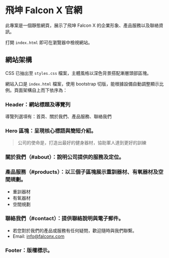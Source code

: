 # 飛坤 Falcon X 官網

此專案是一個靜態網頁，展示了飛坤 Falcon X 的企業形象、產品服務以及聯絡資訊。

打開 `index.html` 即可在瀏覽器中檢視網站。

## 網站架構
CSS 已抽出至 `styles.css` 檔案，主體風格以深色背景搭配漸層頭部區塊。

網站入口是 `index.html` 檔案，使用 bootstrap 切版，能根據設備自動調整顯示比例。頁面架構自上而下依序為：

### **Header**：網站標題及導覽列
  導覽列選項有：首頁、關於我們、產品服務、聯絡我們
  
### **Hero 區塊**：呈現核心標語與簡短介紹。
  > 公司的使命是，打造出最好的健身器材，協助軍人達到更好的訓練
  
### **關於我們（#about）**：說明公司提供的服務及定位。  

### **產品服務（#products）**：以三個子區塊展示重訓器材、有氧器材及空間規劃。
  - 重訓器材
  - 有氧器材
  - 空間規劃

### **聯絡我們（#contact）**：提供聯絡說明與電子郵件。
  - 若您對於我們的產品或服務有任何疑問，歡迎隨時與我們聯繫。
  - Email: info@falconx.com

### **Footer**：版權標示。

